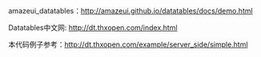 amazeui_datatables：http://amazeui.github.io/datatables/docs/demo.html

Datatables中文网: http://dt.thxopen.com/index.html

本代码例子参考：http://dt.thxopen.com/example/server_side/simple.html